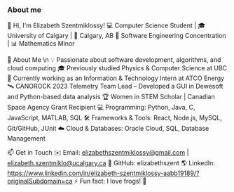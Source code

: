  ### About me

<!--
**elizabethszent/elizabethszent** is a ✨ _special_ ✨ repository because its `README.md` (this file) appears on your GitHub profile.

Here are some ideas to get you started:

- 🔭 I’m currently working on ...
- 🌱 I’m currently learning ...
- 👯 I’m looking to collaborate on ...
- 🤔 I’m looking for help with ...
- 💬 Ask me about ...
- 📫 How to reach me: ...
- 😄 Pronouns: ...
- ⚡ Fun fact: ...
-->

👋 Hi, I'm Elizabeth Szentmiklossy!
💻 Computer Science Student | 🎓 University of Calgary | 📍 Calgary, AB
🔧 Software Engineering Concentration | 📊 Mathematics Minor

🚀 About Me \n
💡 Passionate about software development, algorithms, and cloud computing
🎓 Previously studied Physics & Computer Science at UBC
🔭 Currently working as an Information & Technology Intern at ATCO Energy
🛰 CANOROCK 2023 Telemetry Team Lead – Developed a GUI in Dewesoft and Python-based data analysis
🏆 Women in STEM Scholar | Canadian Space Agency Grant Recipient
💻 Programming: Python, Java, C, JavaScript, MATLAB, SQL
🛠 Frameworks & Tools: React, Node.js, MySQL, Git/GitHub, JUnit
☁️ Cloud & Databases: Oracle Cloud, SQL, Database Management

📫 Get in Touch
✉️ Email: elizabethszentmiklossy@gmail.com | elizabeth.szentmiklo@ucalgary.ca
🔗 GitHub: elizabethszent
🌎 LinkedIn: https://www.linkedin.com/in/elizabeth-szentmiklossy-aabb19189/?originalSubdomain=ca
⚡ Fun fact: I love frogs! 🐸

